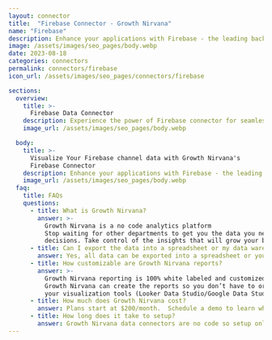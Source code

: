 ```yaml
---
layout: connector
title:  "Firebase Connector - Growth Nirvana"
name: "Firebase"
description: Enhance your applications with Firebase - the leading backend-as-a-service platform for building web, mobile, and server applications. Leverage Firebase's real-time database, authentication, and hosting features to streamline development and deliver exceptional user experiences.
image: /assets/images/seo_pages/body.webp
date: 2023-08-18
categories: connectors
permalink: connectors/firebase
icon_url: /assets/images/seo_pages/connectors/firebase

sections:
  overview:
    title: >-
      Firebase Data Connector
    description: Experience the power of Firebase connector for seamless data synchronization and real-time communication. Elevate user engagement, boost performance, and ensure secure and scalable applications with Firebase.
    image_url: /assets/images/seo_pages/body.webp

  body:
    title: >-
      Visualize Your Firebase channel data with Growth Nirvana's
      Firebase Connector
    description: Enhance your applications with Firebase - the leading backend-as-a-service platform for building web, mobile, and server applications. Leverage Firebase's real-time database, authentication, and hosting features to streamline development and deliver exceptional user experiences.
    image_url: /assets/images/seo_pages/body.webp
  faq:
    title: FAQs
    questions:
      - title: What is Growth Nirvana?
        answer: >-
          Growth Nirvana is a no code analytics platform 
          Stop waiting for other departments to get you the data you need to make critical business 
          decisions. Take control of the insights that will grow your business.
      - title: Can I export the data into a spreadsheet or my data warehouse?
        answer: Yes, all data can be exported into a spreadsheet or your data warehouse (Google BigQuery, AWS, Snowflake, Azure, etc)
      - title: How customizable are Growth Nirvana reports?
        answer: >-
          Growth Nirvana reporting is 100% white labeled and customized to your specifications.
          Growth Nirvana can create the reports so you don’t have to or you can connect
          your visualization tools (Looker Data Studio/Google Data Studio, Tableau, PowerBI, etc) to Growth Nirvana.
      - title: How much does Growth Nirvana cost?
        answer: Plans start at $200/month.  Schedule a demo to learn what plan is best for you.
      - title: How long does it take to setup?
        answer: Growth Nirvana data connectors are no code so setup only requires a few clicks.
---
```

